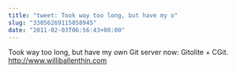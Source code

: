 ```yaml
---
title: "tweet: Took way too long, but have my o"
slug: "33056269115858945"
date: "2011-02-03T06:56:43+00:00"
---
```

Took way too long, but have my own Git server now: Gitolite + CGit. http://www.williballenthin.com